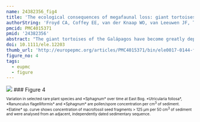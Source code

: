 ```yaml
---
name: 24382356_fig4
title: 'The ecological consequences of megafaunal loss: giant tortoises and wetland biodiversity.'
authorString: 'Froyd CA, Coffey EE, van der Knaap WO, van Leeuwen JF, Tye A, Willis KJ.'
pmcid: PMC4015371
pmid: '24382356'
abstract: "The giant tortoises of the Galápagos have become greatly depleted since European discovery of the islands in the 16th Century, with populations declining from an estimated 250 000 to between 8000 and 14 000 in the 1970s. Successful tortoise conservation efforts have focused on species recovery, but ecosystem conservation and restoration requires a better understanding of the wider ecological consequences of this drastic reduction in the archipelago's only large native herbivore. We report the first evidence from palaeoecological records of coprophilous fungal spores of the formerly more extensive geographical range of giant tortoises in the highlands of Santa Cruz Island. Upland tortoise populations on Santa Cruz declined 500-700 years ago, likely the result of human impact or possible climatic change. Former freshwater wetlands, a now limited habitat-type, were found to have converted to Sphagnum bogs concomitant with tortoise loss, subsequently leading to the decline of several now-rare or extinct plant species."
doi: 10.1111/ele.12203
thumb_url: 'http://europepmc.org/articles/PMC4015371/bin/ele0017-0144-f4.gif'
figure_no: 4
tags:
  - eupmc
  - figure
---
```

<img src='http://europepmc.org/articles/PMC4015371/bin/ele0017-0144-f4.jpg' style='max-height: 300px'>
### Figure 4
<p style='font-size: 10px;'>Variation in selected rare plant species and *Sphagnum* over time at East Bog. *Utricularia foliosa*, *Ranunculus flagelliformis* and *Sphagnum* are pollen/spore concentration per cm<sup>3</sup> of sediment. *Elatine* sp. curve shows concentration of macrofossil seed fragments &gt;&nbsp;125&nbsp;μm per 50&nbsp;cm<sup>3</sup> of sediment and were analysed from an adjacent, independently dated sedimentary sequence.</p>